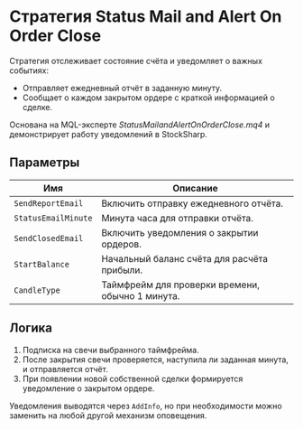 # Стратегия Status Mail and Alert On Order Close

Стратегия отслеживает состояние счёта и уведомляет о важных событиях:

- Отправляет ежедневный отчёт в заданную минуту.
- Сообщает о каждом закрытом ордере с краткой информацией о сделке.

Основана на MQL-эксперте *StatusMailandAlertOnOrderClose.mq4* и демонстрирует работу уведомлений в StockSharp.

## Параметры

| Имя | Описание |
|-----|----------|
| `SendReportEmail` | Включить отправку ежедневного отчёта. |
| `StatusEmailMinute` | Минута часа для отправки отчёта. |
| `SendClosedEmail` | Включить уведомления о закрытии ордеров. |
| `StartBalance` | Начальный баланс счёта для расчёта прибыли. |
| `CandleType` | Таймфрейм для проверки времени, обычно 1 минута. |

## Логика

1. Подписка на свечи выбранного таймфрейма.
2. После закрытия свечи проверяется, наступила ли заданная минута, и отправляется отчёт.
3. При появлении новой собственной сделки формируется уведомление о закрытом ордере.

Уведомления выводятся через `AddInfo`, но при необходимости можно заменить на любой другой механизм оповещения.
